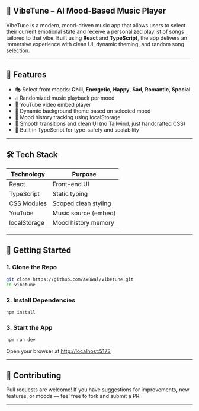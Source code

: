 ## 🎵 VibeTune – AI Mood-Based Music Player

VibeTune is a modern, mood-driven music app that allows users to select their current emotional state and receive a personalized playlist of songs tailored to that vibe. Built using **React** and **TypeScript**, the app delivers an immersive experience with clean UI, dynamic theming, and random song selection.

---

## 🔮 Features

* 🎭 Select from moods: **Chill**, **Energetic**, **Happy**, **Sad**, **Romantic**, **Special**
* 🎶 Randomized music playback per mood
* 🎥 YouTube video embed player
* 🌈 Dynamic background theme based on selected mood
* 🧠 Mood history tracking using localStorage
* 💅 Smooth transitions and clean UI (no Tailwind, just handcrafted CSS)
* 🚀 Built in TypeScript for type-safety and scalability

---

## 🛠️ Tech Stack

| Technology   | Purpose              |
| ------------ | -------------------- |
| React        | Front-end UI         |
| TypeScript   | Static typing        |
| CSS Modules  | Scoped clean styling |
| YouTube      | Music source (embed) |
| localStorage | Mood history memory  |

---


## 🚀 Getting Started

### 1. Clone the Repo

```bash
git clone https://github.com/AxBwal/vibetune.git
cd vibetune
```

### 2. Install Dependencies

```bash
npm install
```

### 3. Start the App

```bash
npm run dev
```

Open your browser at [http://localhost:5173](http://localhost:5173)

---


## 🙌 Contributing

Pull requests are welcome! If you have suggestions for improvements, new features, or moods — feel free to fork and submit a PR.

---

